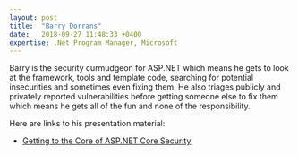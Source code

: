 ```yaml
---
layout: post
title:  "Barry Dorrans"
date:   2018-09-27 11:48:33 +0400
expertise: .Net Program Manager, Microsoft
---
```


Barry is the security curmudgeon for ASP.NET which means he gets to look at the framework, tools and template code, searching for potential insecurities and sometimes even fixing them. He also triages publicly and privately reported vulnerabilities before getting someone else to fix them which means he gets all of the fun and none of the responsibility.

Here are links to his presentation material:

- [Getting to the Core of ASP.NET Core Security](https://1drv.ms/p/s!Ag_k4arb0A9gmuEHuN4uuUJxewUt-g)
